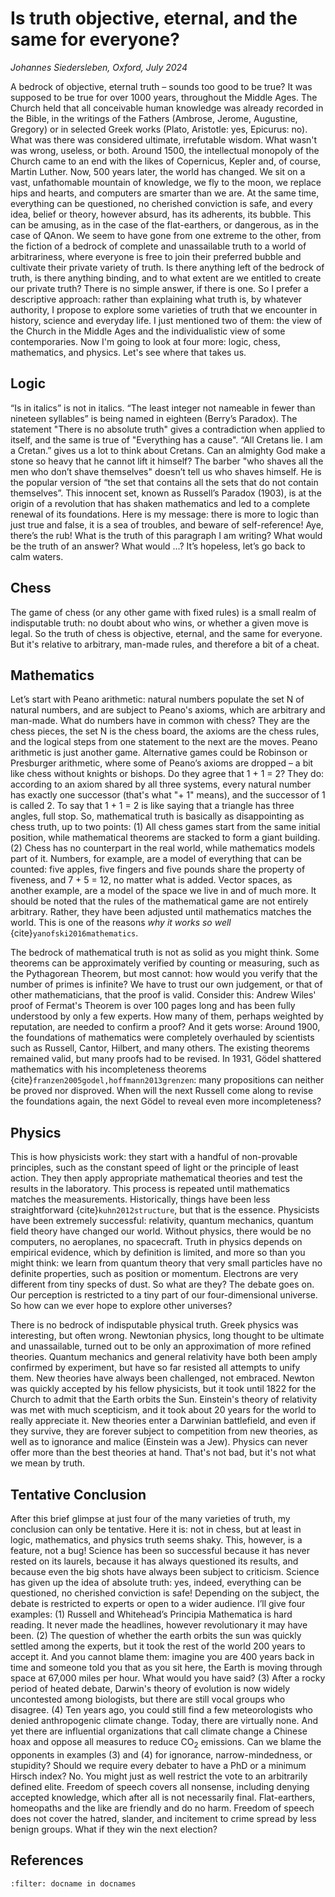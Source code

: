 # Is truth objective, eternal, and the same for everyone?

*Johannes Siedersleben, Oxford, July 2024*


A bedrock of objective, eternal truth – sounds too good to be true? It was supposed to be true for over 1000 years, throughout the Middle Ages. The Church held that all conceivable human knowledge was already recorded in the Bible, in the writings of the Fathers (Ambrose, Jerome, Augustine, Gregory) or in selected Greek works (Plato, Aristotle: yes, Epicurus: no). What was there was considered ultimate, irrefutable wisdom. What wasn't was wrong, useless, or both. Around 1500, the intellectual monopoly of the Church came to an end with the likes of Copernicus, Kepler and, of course, Martin Luther.  Now, 500 years later, the world has changed. We sit on a vast, unfathomable mountain of knowledge, we fly to the moon, we replace hips and hearts, and computers are smarter than we are. At the same time, everything can be questioned, no cherished conviction is safe, and every idea, belief or theory, however absurd, has its adherents, its bubble. This can be amusing, as in the case of the flat-earthers, or dangerous, as in the case of QAnon. We seem to have gone from one extreme to the other, from the fiction of a bedrock of complete and unassailable truth to a world of arbitrariness, where everyone is free to join their preferred bubble and cultivate their private variety of truth. Is there anything left of the bedrock of truth, is there anything binding, and to what extent are we entitled to create our private truth? There is no simple answer, if there is one. So I prefer a descriptive approach: rather than explaining what truth is, by whatever authority, I propose to explore some varieties of truth that we encounter in history, science and everyday life. I just mentioned two of them: the view of the Church in the Middle Ages and the individualistic view of some contemporaries. Now I'm going to look at four more: logic, chess, mathematics, and physics. Let's see where that takes us.

## Logic
“Is in italics” is not in italics. “The least integer not nameable in fewer than nineteen syllables” is being named in eighteen (Berry’s Paradox). The statement "There is no absolute truth" gives a contradiction when applied to itself, and the same is true of "Everything has a cause". “All Cretans lie. I am a Cretan.” gives us a lot to think about Cretans.  Can an almighty God make a stone so heavy that he cannot lift it himself? The barber "who shaves all the men who don’t shave themselves" doesn’t tell us who shaves himself. He is the popular version of “the set that contains all the sets that do not contain themselves”. This innocent set, known as Russell’s Paradox (1903), is at the origin of a revolution that has shaken mathematics and led to a complete renewal of its foundations. Here is my message: there is more to logic than just true and false, it is a sea of troubles, and beware of self-reference! Aye, there’s the rub! What is the truth of this paragraph I am writing? What would be the truth of an answer? What would …? It’s hopeless, let’s go back to calm waters.
## Chess 
The game of chess (or any other game with fixed rules) is a small realm of indisputable truth: no doubt about who wins, or whether a given move is legal. So the truth of chess is objective, eternal, and the same for everyone. But it's relative to arbitrary, man-made rules, and therefore a bit of a cheat. 
## Mathematics
Let’s start with Peano arithmetic: natural numbers populate the set N of natural numbers, and are 
subject to Peano's axioms, which are arbitrary and man-made. What do numbers have in common with chess? 
They are the chess pieces, the set N is the chess board, the axioms are the chess rules, and the logical 
steps from one statement to the next are the moves. Peano arithmetic is just another game. Alternative games 
could be Robinson or Presburger arithmetic, where some of Peano’s axioms are dropped – a bit like chess without 
knights or bishops. Do they agree that 1 + 1 = 2? They do: according to an axiom shared by all three systems, 
every natural number has exactly one successor (that's what "+ 1" means), and the successor of 1 is called 2. 
To say that 1 + 1 = 2 is like saying that a triangle has three angles, full stop. So, mathematical truth 
is basically as disappointing as chess truth, up to two points: (1) All chess games start from the same 
initial position, while mathematical theorems are stacked to form a giant building. (2) Chess has no 
counterpart in the real world, while mathematics models part of it. Numbers, for example, are a model 
of everything that can be counted: five apples, five fingers and five pounds share the property of fiveness, 
and 7 + 5 = 12, no matter what is added. Vector spaces, as another example, are a model of the space 
we live in and of much more. It should be noted that the rules of the mathematical game are not entirely 
arbitrary. Rather, they have been adjusted until mathematics matches the world. This is one of the reasons
*why it works so well* {cite}`yanofski2016mathematics`.

The bedrock of mathematical truth is not as solid as you might think. Some theorems can be 
approximately verified by counting or measuring, such as the Pythagorean Theorem, but most cannot: 
how would you verify that the number of primes is infinite? We have to trust our own judgement, 
or that of other mathematicians, that the proof is valid. Consider this: Andrew Wiles' proof of 
Fermat's Theorem is over 100 pages long and has been fully understood by only a few experts. 
How many of them, perhaps weighted by reputation, are needed to confirm a proof? And it gets worse: 
Around 1900, the foundations of mathematics were completely overhauled by scientists such as Russell,
Cantor, Hilbert, and many others. The existing theorems remained valid, but many proofs had to be revised.
In 1931, Gödel shattered mathematics with his incompleteness theorems {cite}`franzen2005godel,hoffmann2013grenzen`: many propositions can neither
be proved nor disproved. When will the next Russell come along to revise the foundations again,
the next Gödel to reveal even more incompleteness?

## Physics
This is how physicists work: they start with a handful of non-provable principles, such as the constant speed 
of light or the principle of least action. They then apply appropriate mathematical theories and test the 
results in the laboratory. This process is repeated until mathematics matches the measurements.
Historically, things have been less straightforward {cite}`kuhn2012structure`, but that is the essence. 
Physicists have been extremely successful: relativity, quantum mechanics, quantum field theory 
have changed our world. Without physics, there would be no computers, no aeroplanes, no spacecraft. 
Truth in physics depends on empirical evidence, which by definition is limited, and more so than 
you might think: we learn from quantum theory that very small particles have no definite properties, 
such as position or momentum. Electrons are very different from tiny specks of dust. So what are they? 
The debate goes on. Our perception is restricted to a tiny part of our four-dimensional universe. 
So how can we ever hope to explore other universes?

There is no bedrock of indisputable physical truth. Greek physics was interesting, but often wrong. 
Newtonian physics, long thought to be ultimate and unassailable, turned out to be only an approximation 
of more refined theories. Quantum mechanics and general relativity have both been amply confirmed 
by experiment, but have so far resisted all attempts to unify them. New theories have always been 
challenged, not embraced. Newton was quickly accepted by his fellow physicists, but it 
took until 1822 for the Church to admit that the Earth orbits the Sun. Einstein's theory of 
relativity was met with much scepticism, and it took about 20 years for the world to really 
appreciate it. New theories enter a Darwinian battlefield, and even if they survive, they are 
forever subject to competition from new theories, as well as to ignorance and malice (Einstein was a Jew). 
Physics can never offer more than the best theories at hand. That's not bad, but it's not what we mean by truth.

## Tentative Conclusion
After this brief glimpse at just four of the many varieties of truth, my conclusion can only be tentative. 
Here it is: not in chess, but at least in logic, mathematics, and physics truth seems shaky. This, however, 
is a feature, not a bug! Science has been so successful because it has never rested on its laurels, 
because it has always questioned its results, and because even the big shots have always been subject 
to criticism. Science has given up the idea of absolute truth: yes, indeed, everything can be questioned, 
no cherished conviction is safe! Depending on the subject, the debate is restricted to experts or open 
to a wider audience. I’ll give four examples: (1) Russell and Whitehead’s Principia Mathematica is hard 
reading. It never made the headlines, however revolutionary it may have been. (2) The question of whether 
the earth orbits the sun was quickly settled among the experts, but it took the rest of the world 200 years 
to accept it. And you cannot blame them: imagine you are 400 years back in time and someone 
told you that as you sit here, the Earth is moving through space at 67,000 miles per hour. 
What would you have said? (3) After a rocky period of heated debate, Darwin's theory of 
evolution is now widely uncontested among biologists, but there are still vocal groups who disagree. 
(4) Ten years ago, you could still find a few meteorologists who denied anthropogenic climate change. 
Today, there are virtually none. And yet there are influential organizations that call climate change a 
Chinese hoax and oppose all measures to reduce CO<sub>2</sub> emissions. Can we blame the opponents 
in examples (3) and (4) for ignorance, narrow-mindedness, or stupidity? Should we require every 
debater to have a PhD or a minimum Hirsch index? No. You might just as well restrict the vote to 
an arbitrarily defined elite. Freedom of speech covers all nonsense, including denying accepted 
knowledge, which after all is not necessarily final. Flat-earthers, homeopaths and the like are 
friendly and do no harm. Freedom of speech does not cover the hatred, slander, and incitement to crime 
spread by less benign groups. What if they win the next election?


## References

```{bibliography}
:filter: docname in docnames
```




















